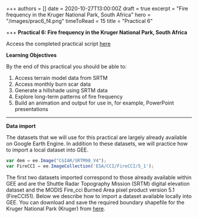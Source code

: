 +++
authors = []
date = 2020-10-27T13:00:00Z
draft = true
excerpt = "Fire frequency in the Kruger National Park, South Africa"
hero = "/images/prac6_f4.png"
timeToRead = 15
title = "Practical 6"

+++
**Practical 6: Fire frequency in the Kruger National Park, South Africa**

Access the completed practical script [here](https://code.earthengine.google.com/?scriptPath=users%2Fudemy%2FOTS_GEE%3Atue27_prac6_v3)

**Learning Objectives**

By the end of this practical you should be able to:

1. Access terrain model data from SRTM
2. Access monthly burn scar data
3. Generate a hillshade using SRTM data
4. Explore long-term patterns of fire frequency
5. Build an animation and output for use in, for example, PowerPoint presentations

***

**Data import**

The datasets that we will use for this practical are largely already available on Google Earth Engine. In addition to these datasets, we will practice how to import a local dataset into GEE.

```js
var dem = ee.Image("CGIAR/SRTM90_V4");
var FireCCI = ee.ImageCollection('ESA/CCI/FireCCI/5_1');
```

The first two datasets imported correspond to those already available within GEE and are the Shuttle Radar Topography Mission (SRTM) digital elevation dataset and the MODIS Fire_cci Burned Area pixel product version 5.1 (FireCCI51). Below we describe how to import a dataset available locally into GEE. You can download and save the required boundary shapefile for the Kruger National Park (Kruger) from [here](https://drive.google.com/file/d/1omD5vPk4LMQSnC2BHJCg6GlnmpzBsFQG/view?usp=sharing).